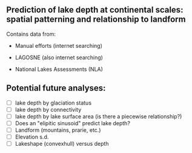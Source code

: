 ## Prediction of lake depth at continental scales: spatial patterning and relationship to landform

Contains data from:

 * Manual efforts (internet searching)
 
 * LAGOSNE (also internet searching)
 
 * National Lakes Assessments (NLA)

## Potential future analyses:

 * [ ] lake depth by glaciation status
 * [ ] lake depth by connectivity
 * [ ] lake depth by lake surface area (is there a piecewise relationship?)
 * [ ] Does an "elipitic sinusoid" predict lake depth?
 * [ ] Landform (mountains, prarie, etc.)
 * [ ] Elevation s.d.
 * [ ] Lakeshape (convexhull) versus depth
